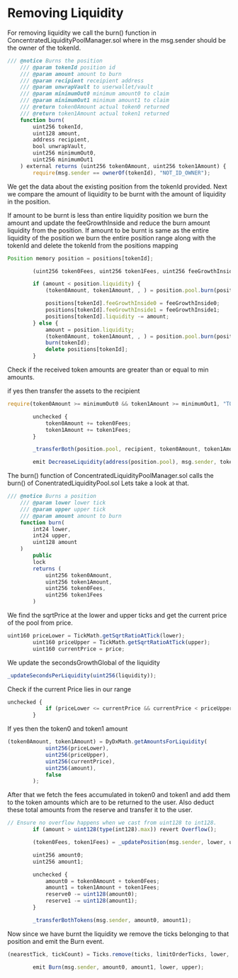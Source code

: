 # Removing Liquidity

For removing liquidity we call the burn() function in ConcentratedLiquidityPoolManager.sol where in the msg.sender should be the owner of the tokenId.

```jsx
/// @notice Burns the position
    /// @param tokenId position id
    /// @param amount amount to burn
    /// @param recipient receipient address
    /// @param unwrapVault to userwallet/vault
    /// @param minimumOut0 minimum amount0 to claim
    /// @param minimumOut1 minimum amount1 to claim
    /// @return token0Amount actual token0 returned
    /// @return token1Amount actual token1 returned
    function burn(
        uint256 tokenId,
        uint128 amount,
        address recipient,
        bool unwrapVault,
        uint256 minimumOut0,
        uint256 minimumOut1
    ) external returns (uint256 token0Amount, uint256 token1Amount) {
        require(msg.sender == ownerOf(tokenId), "NOT_ID_OWNER");
```

We get the data about the existing position from the tokenId provided.
Next we compare the amount of liquidity to be burnt  with the amount of liquidity in the position.

If amount to be burnt is less than entire liquidity position we burn the amount and update the feeGrowthInside and reduce the burn amount liquidity from the position.
If amount to be burnt is same as the entire liquidity of the position we burn the entire position range along with the tokenId and delete the tokenId from the positions mapping

```jsx
Position memory position = positions[tokenId];

        (uint256 token0Fees, uint256 token1Fees, uint256 feeGrowthInside0, uint256 feeGrowthInside1) = positionFees(tokenId);

        if (amount < position.liquidity) {
            (token0Amount, token1Amount, , ) = position.pool.burn(position.lower, position.upper, amount);

            positions[tokenId].feeGrowthInside0 = feeGrowthInside0;
            positions[tokenId].feeGrowthInside1 = feeGrowthInside1;
            positions[tokenId].liquidity -= amount;
        } else {
            amount = position.liquidity;
            (token0Amount, token1Amount, , ) = position.pool.burn(position.lower, position.upper, amount);
            burn(tokenId);
            delete positions[tokenId];
        }
```

Check if the received token amounts are greater than or equal to min amounts.

if yes then transfer the assets to the recipient 

```jsx
require(token0Amount >= minimumOut0 && token1Amount >= minimumOut1, "TOO_LITTLE_RECEIVED");

        unchecked {
            token0Amount += token0Fees;
            token1Amount += token1Fees;
        }

        _transferBoth(position.pool, recipient, token0Amount, token1Amount, unwrapVault);

        emit DecreaseLiquidity(address(position.pool), msg.sender, tokenId, amount);
```

The burn() function of ConcentratedLiquidityPoolManager.sol calls the burn() of ConentratedLiquidityPool.sol Lets take a look at that.

```jsx
/// @notice Burns a position
    /// @param lower lower tick
    /// @param upper upper tick
    /// @param amount amount to burn
    function burn(
        int24 lower,
        int24 upper,
        uint128 amount
    )
        public
        lock
        returns (
            uint256 token0Amount,
            uint256 token1Amount,
            uint256 token0Fees,
            uint256 token1Fees
        )
```

We find the sqrtPrice at the lower and upper ticks and get the current price of the pool from price.

```jsx
uint160 priceLower = TickMath.getSqrtRatioAtTick(lower);
        uint160 priceUpper = TickMath.getSqrtRatioAtTick(upper);
        uint160 currentPrice = price;
```

We update the secondsGrowthGlobal of the liquidity

```jsx
_updateSecondsPerLiquidity(uint256(liquidity));
```

Check if the current Price lies in our range

```jsx
unchecked {
            if (priceLower <= currentPrice && currentPrice < priceUpper) liquidity -= amount;
        }
```

If yes then the token0 and token1 amount

```jsx
(token0Amount, token1Amount) = DyDxMath.getAmountsForLiquidity(
            uint256(priceLower),
            uint256(priceUpper),
            uint256(currentPrice),
            uint256(amount),
            false
        );
```

After that we fetch the  fees accumulated in token0 and token1  and add them to the token amounts which are to be returned to the user. Also deduct these total amounts from the reserve and transfer it to the user.

```jsx
// Ensure no overflow happens when we cast from uint128 to int128.
        if (amount > uint128(type(int128).max)) revert Overflow();

        (token0Fees, token1Fees) = _updatePosition(msg.sender, lower, upper, -int128(amount));

        uint256 amount0;
        uint256 amount1;

        unchecked {
            amount0 = token0Amount + token0Fees;
            amount1 = token1Amount + token1Fees;
            reserve0 -= uint128(amount0);
            reserve1 -= uint128(amount1);
        }

        _transferBothTokens(msg.sender, amount0, amount1);
```

Now since we have burnt the liquidity we remove the ticks belonging to that position and emit the Burn event.

```jsx
(nearestTick, tickCount) = Ticks.remove(ticks, limitOrderTicks, lower, upper, amount, nearestTick, tickCount);

        emit Burn(msg.sender, amount0, amount1, lower, upper);
```